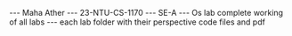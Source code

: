 --- Maha Ather
--- 23-NTU-CS-1170
--- SE-A
--- Os lab complete working of all labs
--- each lab folder with their perspective code files and pdf 
